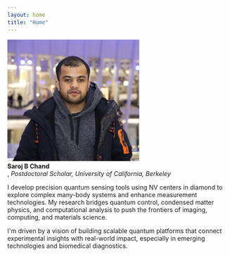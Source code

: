 ```yaml
---
layout: home
title: "Home"
---
```


<td align="center">
    <img src="/assets/sarojbchand.jpg" width="300" alt="Saroj B Chand"><br>
    <strong>Saroj B Chand</strong><br>, <em>Postdoctoral Scholar, University of California, Berkeley</em>
</td>


I develop precision quantum sensing tools using NV centers in diamond to explore complex many-body systems and enhance measurement technologies. My research bridges quantum control, condensed matter physics, and computational analysis to push the frontiers of imaging, computing, and materials science.

I'm driven by a vision of building scalable quantum platforms that connect experimental insights with real-world impact, especially in emerging technologies and biomedical diagnostics.
